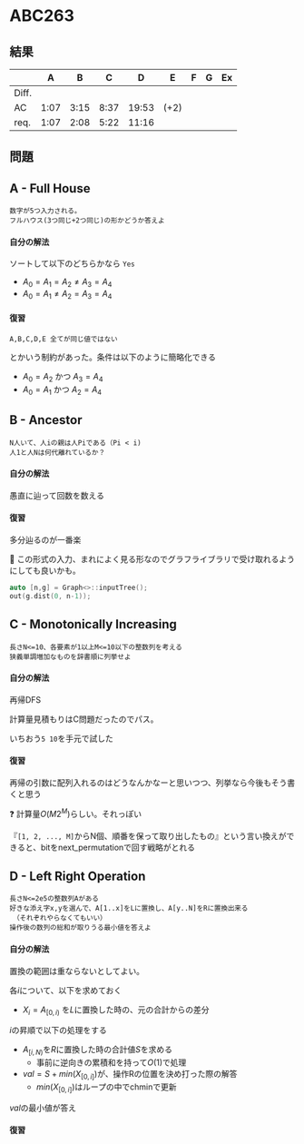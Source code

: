 # ABC263

## 結果

||A|B|C|D|E|F|G|Ex|
|-|-|-|-|-|-|-|-|-|
|Diff.|||||||||
|AC|1:07|3:15|8:37|19:53|(+2)||||
|req.|1:07|2:08|5:22|11:16|||||

## 問題

## A - Full House

```
数字が5つ入力される。
フルハウス(3つ同じ+2つ同じ)の形かどうか答えよ
```

#### 自分の解法

ソートして以下のどちらかなら `Yes`
- $A_0 = A_1 = A_2 \ne A_3 = A_4$ 
- $A_0 = A_1 \ne A_2 = A_3 = A_4$ 

#### 復習

```
A,B,C,D,E 全てが同じ値ではない
```
とかいう制約があった。条件は以下のように簡略化できる
- $A_0 = A_2$ かつ $A_3 = A_4$ 
- $A_0 = A_1$ かつ $A_2 = A_4$ 

## B - Ancestor

```
N人いて、人iの親は人Piである（Pi < i)
人1と人Nは何代離れているか？
```

#### 自分の解法

愚直に辿って回数を数える

#### 復習

多分辿るのが一番楽

💪 この形式の入力、まれによく見る形なのでグラフライブラリで受け取れるようにしても良いかも。

``` cpp
auto [n,g] = Graph<>::inputTree();
out(g.dist(0, n-1));
```

## C - Monotonically Increasing

```
長さN<=10、各要素が1以上M<=10以下の整数列を考える
狭義単調増加なものを辞書順に列挙せよ
```

#### 自分の解法

再帰DFS

計算量見積もりはC問題だったのでパス。

いちおう`5 10`を手元で試した

#### 復習

再帰の引数に配列入れるのはどうなんかなーと思いつつ、列挙なら今後もそう書くと思う

❓ 計算量$O(M2^M)$らしい。それっぽい

『`[1, 2, ..., M]`からN個、順番を保って取り出したもの』という言い換えができると、bitをnext_permutationで回す戦略がとれる

## D - Left Right Operation

```
長さN<=2e5の整数列Aがある
好きな添え字x,yを選んで、A[1..x]をLに置換し、A[y..N]をRに置換出来る
　（それぞれやらなくてもいい）
操作後の数列の総和が取りうる最小値を答えよ
```

#### 自分の解法

置換の範囲は重ならないとしてよい。

各$i$について、以下を求めておく
- $X_i = A_{[0,i)}$ を$L$に置換した時の、元の合計からの差分

$i$の昇順で以下の処理をする
- $A_{[i,N)}$を$R$に置換した時の合計値$S$を求める
  - 事前に逆向きの累積和を持って$O(1)$で処理
- $val = S + min(X_{[0,i]})$が、操作Rの位置を決め打った際の解答
  - $min(X_{[0,i]})$はループの中でchminで更新

$val$の最小値が答え

#### 復習


